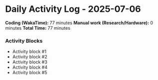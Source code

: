 # Daily Activity Log - 2025-07-06

**Coding (WakaTime):** 77 minutes
**Manual work (Research/Hardware):** 0 minutes
**Total Time:** 77 minutes

### Activity Blocks
- Activity block #1
- Activity block #2
- Activity block #3
- Activity block #4
- Activity block #5
